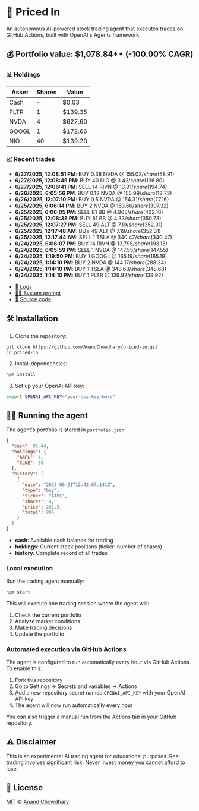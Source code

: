 # 🤖 Priced In

An autonomous AI-powered stock trading agent that executes trades on GitHub Actions, built with OpenAI's Agents framework.

<!-- auto start -->

## 💰 Portfolio value: $1,078.84** (-100.00% CAGR)

### 📊 Holdings

| Asset | Shares | Value |
|-------|--------|-------|
| Cash | - | $0.03 |
| PLTR | 1 | $139.35 |
| NVDA | 4 | $627.60 |
| GOOGL | 1 | $172.66 |
| NIO | 40 | $139.20 |

### 📈 Recent trades

- **6/27/2025, 12:08:51 PM**: BUY 0.38 NVDA @ $155.02/share ($58.91)
- **6/27/2025, 12:08:45 PM**: BUY 40 NIO @ $3.42/share ($136.80)
- **6/27/2025, 12:08:41 PM**: SELL 14 RIVN @ $13.91/share ($194.74)
- **6/26/2025, 6:05:56 PM**: BUY 0.12 NVDA @ $155.99/share ($18.72)
- **6/26/2025, 12:07:10 PM**: BUY 0.5 NVDA @ $154.31/share ($77.16)
- **6/25/2025, 6:06:14 PM**: BUY 2 NVDA @ $153.66/share ($307.32)
- **6/25/2025, 6:06:05 PM**: SELL 81 BB @ $4.965/share ($402.16)
- **6/25/2025, 12:08:38 PM**: BUY 81 BB @ $4.33/share ($350.73)
- **6/25/2025, 12:07:27 PM**: SELL 49 ALT @ $7.19/share ($352.31)
- **6/25/2025, 12:17:48 AM**: BUY 49 ALT @ $7.19/share ($352.31)
- **6/25/2025, 12:17:44 AM**: SELL 1 TSLA @ $340.47/share ($340.47)
- **6/24/2025, 6:06:07 PM**: BUY 14 RIVN @ $13.795/share ($193.13)
- **6/24/2025, 6:05:59 PM**: SELL 1 NVDA @ $147.55/share ($147.55)
- **6/24/2025, 1:19:50 PM**: BUY 1 GOOGL @ $165.19/share ($165.19)
- **6/24/2025, 1:14:10 PM**: BUY 2 NVDA @ $144.17/share ($288.34)
- **6/24/2025, 1:14:10 PM**: BUY 1 TSLA @ $348.68/share ($348.68)
- **6/24/2025, 1:14:10 PM**: BUY 1 PLTR @ $139.92/share ($139.92)

<!-- auto end -->

- [🧠 Logs](./agent.log)
- [🧑‍💻 System prompt](./system-prompt.md)
- [📁 Source code](./agent.ts)

## 🛠️ Installation

1. Clone the repository:

```bash
git clone https://github.com/AnandChowdhary/priced-in.git
cd priced-in
```

2. Install dependencies:

```bash
npm install
```

3. Set up your OpenAI API key:

```bash
export OPENAI_API_KEY="your-api-key-here"
```

## 🏃‍♂️ Running the agent

The agent's portfolio is stored in `portfolio.json`:

```json
{
  "cash": 95.44,
  "holdings": {
    "AAPL": 4,
    "CLNE": 56
  },
  "history": [
    {
      "date": "2025-06-21T12:43:07.141Z",
      "type": "buy",
      "ticker": "AAPL",
      "shares": 4,
      "price": 201.5,
      "total": 806
    }
  ]
}
```

- **cash**: Available cash balance for trading
- **holdings**: Current stock positions (ticker: number of shares)
- **history**: Complete record of all trades

### Local execution

Run the trading agent manually:

```bash
npm start
```

This will execute one trading session where the agent will:

1. Check the current portfolio
2. Analyze market conditions
3. Make trading decisions
4. Update the portfolio

### Automated execution via GitHub Actions

The agent is configured to run automatically every hour via GitHub Actions. To enable this:

1. Fork this repository
2. Go to Settings → Secrets and variables → Actions
3. Add a new repository secret named `OPENAI_API_KEY` with your OpenAI API key
4. The agent will now run automatically every hour

You can also trigger a manual run from the Actions tab in your GitHub repository.

## ⚠️ Disclaimer

This is an experimental AI trading agent for educational purposes. Real trading involves significant risk. Never invest money you cannot afford to lose.

## 📄 License

[MIT](./LICENSE) © [Anand Chowdhary](https://anandchowdhary.com)
